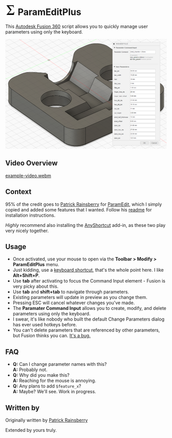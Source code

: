 # ![](./resources/32x32.png) ParamEditPlus

This [Autodesk Fusion 360](http://fusion360.autodesk.com/) script allows you to quickly manage user parameters using only the keyboard.

![Change Parameters](./resources/cover_image.png)

## Video Overview

[example-video.webm](https://github.com/mccannex/ParamEditPlus/assets/20232824/aee77f4a-eeb9-4039-99c3-59b82e2d5fda)

## Context

95% of the credit goes to [Patrick Rainsberry](https://twitter.com/prrainsberry) for [ParamEdit](https://github.com/tapnair/ParamEdit), which I simply copied and added some features that I wanted. Follow his [readme](https://github.com/tapnair/ParamEdit#readme) for installation instructions.

*Highly* recommend also installing the [AnyShortcut](https://github.com/thomasa88/AnyShortcut) add-in, as these two play very nicely together.

## Usage

* Once activated, use your mouse to open via the **Toolbar > Modify > ParamEditPlus** menu.
* Just kidding, use a [keyboard shortcut](https://github.com/thomasa88/AnyShortcut), that's the whole point here. I like **Alt+Shift+P**.
* Use **tab** after activating to focus the Command Input element - Fusion is very picky about this.
* Use **tab** and **shift+tab** to navigate through parameters.
* Existing parameters will update in preview as you change them.
* Pressing ESC will cancel whatever changes you've made.
* The **Paramater Command Input** allows you to create, modify, and delete parameters using only the keyboard.
* I swear, it's like nobody who built the default Change Parameters dialog has ever used hotkeys before.
* You can't delete parameters that are referenced by other parameters, but Fusion thinks you can. [It's a bug.](https://help.autodesk.com/view/fusion360/ENU/?guid=GUID-5f76a1ac-68fd-45da-bc7d-9bec963d775d)

## FAQ

* **Q:** Can I change parameter names with this? \
  **A:** Probably not.
* **Q:** Why did you make this? \
  **A:** Reaching for the mouse is annoying.
* **Q:** Any plans to add `$feature_x`? \
  **A:** Maybe? We'll see. Work in progress.

## Written by

Originally written by [Patrick Rainsberry](https://twitter.com/prrainsberry)

Extended by yours truly.


